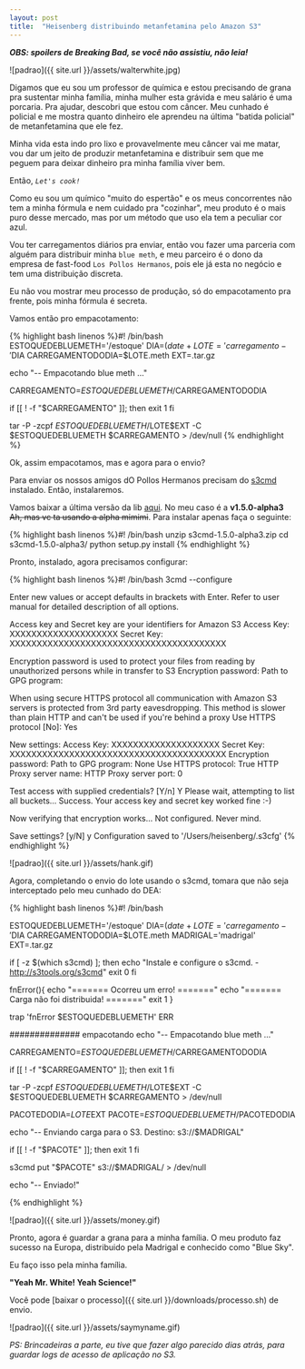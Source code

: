 ```yaml
---
layout: post
title:  "Heisenberg distribuindo metanfetamina pelo Amazon S3"
---
```

***OBS: spoilers de Breaking Bad, se você não assistiu, não leia!***

![padrao]({{ site.url }}/assets/walterwhite.jpg)

Digamos que eu sou um professor de química e estou precisando de grana pra sustentar minha família, minha mulher esta grávida e meu salário é uma porcaria. Pra ajudar, descobri que estou com câncer.
Meu cunhado é policial e me mostra quanto dinheiro ele aprendeu na última "batida policial" de metanfetamina que ele fez.

Minha vida esta indo pro lixo e provavelmente meu câncer vai me matar, vou dar um jeito de produzir metanfetamina e distribuir sem que me peguem para deixar dinheiro pra minha família viver bem.

Então, *`Let's cook!`*

Como eu sou um químico "muito do espertão" e os meus concorrentes não tem a minha fórmula e nem cuidado pra "cozinhar", meu produto é o mais puro desse mercado, mas por um método que uso ela tem a peculiar cor azul.

Vou ter carregamentos diários pra enviar, então vou fazer uma parceria com alguém para distribuir minha `blue meth`, e meu parceiro é o dono da empresa de fast-food `Los Pollos Hermanos`, pois ele já esta no negócio e tem uma distribuição discreta.

Eu não vou mostrar meu processo de produção, só do empacotamento pra frente, pois minha fórmula é secreta.
	
Vamos então pro empacotamento:

{% highlight bash linenos %}#! /bin/bash
ESTOQUEDEBLUEMETH='/estoque'
DIA=$(date +%d%m%Y)
LOTE='carregamento-'$DIA
CARREGAMENTODODIA=$LOTE.meth
EXT=.tar.gz

echo "-- Empacotando blue meth ..."

CARREGAMENTO=$ESTOQUEDEBLUEMETH/$CARREGAMENTODODIA

if [[ ! -f "$CARREGAMENTO" ]]; then
	exit 1
fi

tar -P -zcpf $ESTOQUEDEBLUEMETH/$LOTE$EXT -C $ESTOQUEDEBLUEMETH $CARREGAMENTO > /dev/null
{% endhighlight %}

Ok, assim empacotamos, mas e agora para o envio?

Para enviar os nossos amigos dO Pollos Hermanos precisam do <a href="http://s3tools.org/s3cmd" target="_blank">s3cmd</a> instalado. Então, instalaremos.

Vamos baixar a última versão da lib <a href="https://github.com/s3tools/s3cmd/releases" target="_blank">aqui</a>. No meu caso é a **v1.5.0-alpha3** <s>Ah, mas vc ta usando a alpha mimimi</s>. Para instalar apenas faça o seguinte:

{% highlight bash linenos %}#! /bin/bash
unzip s3cmd-1.5.0-alpha3.zip
cd s3cmd-1.5.0-alpha3/
python setup.py install
{% endhighlight %}

Pronto, instalado, agora precisamos configurar:

{% highlight bash linenos %}#! /bin/bash
3cmd --configure

Enter new values or accept defaults in brackets with Enter.
Refer to user manual for detailed description of all options.

Access key and Secret key are your identifiers for Amazon S3
Access Key: XXXXXXXXXXXXXXXXXXXX
Secret Key: XXXXXXXXXXXXXXXXXXXXXXXXXXXXXXXXXXXXXXXX

Encryption password is used to protect your files from reading
by unauthorized persons while in transfer to S3
Encryption password: 
Path to GPG program: 

When using secure HTTPS protocol all communication with Amazon S3
servers is protected from 3rd party eavesdropping. This method is
slower than plain HTTP and can't be used if you're behind a proxy
Use HTTPS protocol [No]: Yes

New settings:
  Access Key: XXXXXXXXXXXXXXXXXXXX
  Secret Key: XXXXXXXXXXXXXXXXXXXXXXXXXXXXXXXXXXXXXXXX
  Encryption password: 
  Path to GPG program: None
  Use HTTPS protocol: True
  HTTP Proxy server name: 
  HTTP Proxy server port: 0

Test access with supplied credentials? [Y/n] Y
Please wait, attempting to list all buckets...
Success. Your access key and secret key worked fine :-)

Now verifying that encryption works...
Not configured. Never mind.

Save settings? [y/N] y
Configuration saved to '/Users/heisenberg/.s3cfg'
{% endhighlight %}

![padrao]({{ site.url }}/assets/hank.gif)

Agora, completando o envio do lote usando o s3cmd, tomara que não seja interceptado pelo meu cunhado do DEA:

{% highlight bash linenos %}#! /bin/bash

ESTOQUEDEBLUEMETH='/estoque'
DIA=$(date +%d%m%Y)
LOTE='carregamento-'$DIA
CARREGAMENTODODIA=$LOTE.meth
MADRIGAL='madrigal'
EXT=.tar.gz

if [ -z $(which s3cmd) ]; then
        echo "Instale e configure o s3cmd. - http://s3tools.org/s3cmd"
        exit 0
fi

fnError(){
        echo "======= Ocorreu um erro! ======="
        echo "======= Carga não foi distribuida! ======="
        exit 1
}

trap 'fnError $ESTOQUEDEBLUEMETH' ERR

############## empacotando
echo "-- Empacotando blue meth ..."

CARREGAMENTO=$ESTOQUEDEBLUEMETH/$CARREGAMENTODODIA

if [[ ! -f "$CARREGAMENTO" ]]; then
	exit 1
fi

tar -P -zcpf $ESTOQUEDEBLUEMETH/$LOTE$EXT -C $ESTOQUEDEBLUEMETH $CARREGAMENTO > /dev/null

PACOTEDODIA=$LOTE$EXT
PACOTE=$ESTOQUEDEBLUEMETH/$PACOTEDODIA

echo "-- Enviando carga para o S3. Destino: s3://$MADRIGAL"

if [[ ! -f "$PACOTE" ]]; then
	exit 1
fi

s3cmd put "$PACOTE" s3://$MADRIGAL/  > /dev/null

echo "-- Enviado!"

{% endhighlight %}

![padrao]({{ site.url }}/assets/money.gif)

Pronto, agora é guardar a grana para a minha família. O meu produto faz sucesso na Europa, distribuido pela Madrigal e conhecido como "Blue Sky".

Eu faço isso pela minha família. 

**"Yeah Mr. White! Yeah Science!"**

Você pode [baixar o processo]({{ site.url }}/downloads/processo.sh) de envio.

![padrao]({{ site.url }}/assets/saymyname.gif)

*PS: Brincadeiras a parte, eu tive que fazer algo parecido dias atrás, para guardar logs de acesso de aplicação no S3.*